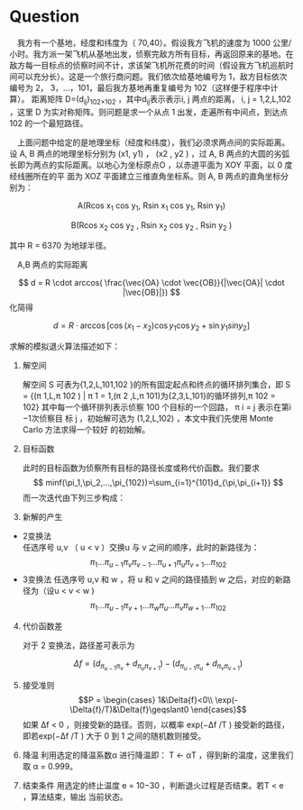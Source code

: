 # Question
&emsp;我方有一个基地，经度和纬度为（ 70,40）。假设我方飞机的速度为 1000 公里/小时。我方派一架飞机从基地出发，侦察完敌方所有目标，再返回原来的基地。在敌方每一目标点的侦察时间不计，求该架飞机所花费的时间（假设我方飞机巡航时间可以充分长）。这是一个旅行商问题。我们依次给基地编号为 1，敌方目标依次编号为 2， 3，…，101，最后我方基地再重复编号为 102（这样便于程序中计算）。 距离矩阵 D=(d<sub>ij</sub>)<sub>102×102</sub> ，其中d<sub>ij</sub>表示表示i, j 两点的距离， i, j = 1,2,L,102 ，这里 D 为实对称矩阵。则问题是求一个从点 1 出发，走遍所有中间点，到达点 102 的一个最短路径。

&emsp;上面问题中给定的是地理坐标（经度和纬度），我们必须求两点间的实际距离。设
A, B 两点的地理坐标分别为 (x1, y1) ， (x2 , y2 ) ，过 A, B 两点的大圆的劣弧长即为两点的实际距离。以地心为坐标原点O ，以赤道平面为 XOY 平面，以 0 度经线圈所在的平
面为 XOZ 平面建立三维直角坐标系。则 A, B 两点的直角坐标分别为：

<center>A(Rcos x<sub>1</sub> cos y<sub>1</sub>, Rsin x<sub>1</sub> cos y<sub>1</sub>, Rsin y<sub>1</sub>)

B(Rcos x<sub>2</sub> cos y<sub>2</sub> , Rsin x<sub>2</sub> cos y<sub>2</sub> , Rsin y<sub>2</sub> )</center>

其中 R = 6370 为地球半径。

&emsp;A,B 两点的实际距离

$$
d = R \cdot arccos( \frac{\vec{OA} \cdot \vec{OB}}{|\vec{OA}| \cdot |\vec{OB}|})
$$
化简得

$$
d = R\cdot \arccos[\cos(x_{1}-x_{2})\cos{y_{1}}\cos{y_2}+\sin{y_{1}sin{y_{2}}}]
$$

求解的模拟退火算法描述如下：

1. 解空间

    解空间 S 可表为{1,2,L,101,102 }的所有固定起点和终点的循环排列集合，即
S = {(π 1,L,π 102 ) | π 1 = 1,(π 2 ,L,π 101)为{2,3,L,101}的循环排列,π 102 = 102}
其中每一个循环排列表示侦察 100 个目标的一个回路， π i = j 表示在第i −1次侦察目
标 j ，初始解可选为 (1,2,L,102) ，本文中我们先使用 Monte Carlo 方法求得一个较好
的初始解。

2. 目标函数

    此时的目标函数为侦察所有目标的路径长度或称代价函数。我们要求
    $$
    minf(\pi_1,\pi_2,...,\pi_{102})=\sum_{i=1}^{101}d_{\pi,\pi_{i+1}}
    $$
    而一次迭代由下列三步构成：
3. 新解的产生   
+ 2变换法
\
任选序号 u,v （ u < v ）交换u 与 v 之间的顺序，此时的新路径为：
$$
\pi_1...\pi_{u-1}\pi_v\pi_{v-1}...\pi_{u+1}\pi_u\pi_{v+1}...\pi_{102}
$$
+ 3变换法
任选序号 u,v 和 w ，将 u 和 v 之间的路径插到 w 之后，对应的新路径为（设u < v < w )
$$
       \pi_1...\pi_{u-1}\pi_{v+1}...\pi_w\pi_u...\pi_v\pi_{w+1}...\pi_{102}
$$

4. 代价函数差
   
   对于 2 变换法，路径差可表示为

   $$
   \Delta{f}=(d_{\pi_{u-1}\pi_{v}}+d_{\pi_{u}\pi_{v+1}})-(d_{\pi_{u-1}\pi_{u}}+d_{\pi_{v}\pi_{v+1}})
   $$
   
5. 接受准则    
$$P = \begin{cases} 
1&\Delta{f}<0\\
\exp(-\Delta{f}/T)&\Delta{f}\geqslant0
\end{cases}$$
如果 Δf < 0 ，则接受新的路径。否则，以概率 exp(−Δf /T ) 接受新的路径，即若exp(−Δf /T ) 大于 0 到 1 之间的随机数则接受。

6. 降温
利用选定的降温系数α 进行降温即： T ← αT ，得到新的温度，这里我们取
α = 0.999。

7. 结束条件
用选定的终止温度 e = 10−30 ，判断退火过程是否结束。若T < e ，算法结束，输出
当前状态。